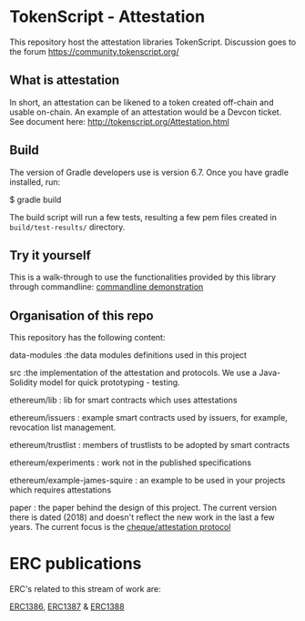 # TokenScript - Attestation

This repository host the attestation libraries TokenScript. Discussion goes to the forum https://community.tokenscript.org/

## What is attestation

In short, an attestation can be likened to a token created off-chain and
usable on-chain. An example of an attestation would be a Devcon ticket.
See document here: http://tokenscript.org/Attestation.html

## Build

The version of Gradle developers use is version 6.7. Once you have gradle installed, run:

$ gradle build

The build script will run a few tests, resulting a few pem files created in `build/test-results/` directory.

## Try it yourself

This is a walk-through to use the functionalities provided by this library through commandline: [commandline demonstration](cli-demo.md)

## Organisation of this repo

This repository has the following content:

data-modules
:the data modules definitions used in this project

src
:the implementation of the attestation and protocols. We use a Java-Solidity model for quick prototyping - testing.

ethereum/lib
: lib for smart contracts which uses attestations

ethereum/issuers
: example smart contracts used by issuers, for example, revocation list management.

ethereum/trustlist
: members of trustlists to be adopted by smart contracts

ethereum/experiments
: work not in the published specifications

ethereum/example-james-squire
: an example to be used in your projects which requires attestations

paper
: the paper behind the design of this project. The current version there is dated (2018) and doesn't reflect the new work in the last a few years. The current focus is the [cheque/attestation protocol](http://tokenscript.org/Cheque/send_token_by_identifier.html)


# ERC publications

ERC's related to this stream of work are:

[ERC1386](https://github.com/ethereum/EIPs/issues/1386), [ERC1387](https://github.com/ethereum/EIPs/issues/1387) & [ERC1388](https://github.com/ethereum/EIPs/issues/1388)

